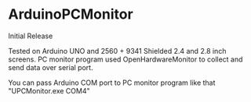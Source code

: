 # ArduinoPCMonitor
Initial Release

Tested on Arduino UNO and 2560 + 9341 Shielded 2.4 and 2.8 inch screens.
PC monitor program used OpenHardwareMonitor to collect and send data over serial port.

You can pass Arduino COM port to PC monitor program like that "UPCMonitor.exe COM4"
